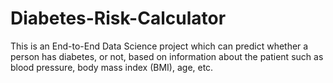 # Diabetes-Risk-Calculator
This is an End-to-End Data Science project which can predict whether a person has diabetes, or not, based on information about the patient such as blood pressure, body mass index (BMI), age, etc.
